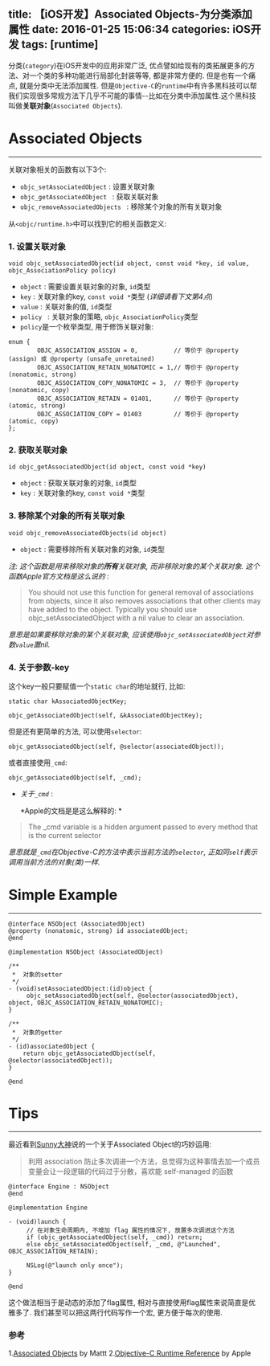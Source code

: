 title: 【iOS开发】Associated Objects-为分类添加属性
date: 2016-01-25 15:06:34
categories: iOS开发
tags: [runtime]
------
分类(`category`)在iOS开发中的应用非常广泛, 优点譬如给现有的类拓展更多的方法、对一个类的多种功能进行局部化封装等等, 都是非常方便的. 但是也有一个痛点, 就是分类中无法添加属性. 但是`Objective-C`的`runtime`中有许多黑科技可以帮我们实现很多常规方法下几乎不可能的事情--比如在分类中添加属性.这个黑科技叫做**关联对象**(`Associated Objects`). 

<!--more-->

# Associated Objects
---
关联对象相关的函数有以下3个:
- `objc_setAssociatedObject` : 设置关联对象
- `objc_getAssociatedObject ` : 获取关联对象
- `objc_removeAssociatedObjects ` : 移除某个对象的所有关联对象

从`<objc/runtime.h>`中可以找到它的相关函数定义:
### 1. 设置关联对象
```objc
void objc_setAssociatedObject(id object, const void *key, id value, objc_AssociationPolicy policy)
```
- `object` : 需要设置关联对象的对象, `id`类型
- `key` : 关联对象的key, `const void *`类型 (_详细请看下文第4点_)
- `value` : 关联对象的值, `id`类型
- `policy ` : 关联对象的策略, `objc_AssociationPolicy`类型
 - `policy`是一个枚举类型, 用于修饰关联对象:
```objc
enum {
        OBJC_ASSOCIATION_ASSIGN = 0,          // 等价于 @property (assign) 或 @property (unsafe_unretained)
        OBJC_ASSOCIATION_RETAIN_NONATOMIC = 1,// 等价于 @property (nonatomic, strong)
        OBJC_ASSOCIATION_COPY_NONATOMIC = 3,  // 等价于 @property (nonatomic, copy)
        OBJC_ASSOCIATION_RETAIN = 01401,      // 等价于 @property (atomic, strong)
        OBJC_ASSOCIATION_COPY = 01403         // 等价于 @property (atomic, copy)
};
```

### 2. 获取关联对象
```objc
id objc_getAssociatedObject(id object, const void *key)
```
- `object` : 获取关联对象的对象, `id`类型
- `key` : 关联对象的key, `const void *`类型

### 3. 移除某个对象的所有关联对象
```objc
void objc_removeAssociatedObjects(id object)
```
- `object` : 需要移除所有关联对象的对象, `id`类型

 _注: 这个函数是用来移除对象的**所有**关联对象, 而非移除对象的某个关联对象. 这个函数Apple官方文档是这么说的_ :
> You should not use this function for general removal of associations from objects, since it also removes associations that other clients may have added to the object. Typically you should use objc_setAssociatedObject with a nil value to clear an association.

 *意思是如果要移除对象的某个关联对象, 应该使用`objc_setAssociatedObject`对参数`value`置nil.*

### 4. 关于参数-key
这个key一般只要赋值一个`static char`的地址就行, 比如:
```objc
static char kAssociatedObjectKey;

objc_getAssociatedObject(self, &kAssociatedObjectKey);
```
但是还有更简单的方法, 可以使用`selector`:
```objc
objc_getAssociatedObject(self, @selector(associatedObject));
```
或者直接使用`_cmd`:
```objc
objc_getAssociatedObject(self, _cmd);
```
* *关于`_cmd`* :

  *Apple的文档是是这么解释的: *
> The _cmd variable is a hidden argument passed to every method that is the current selector

  *意思就是`_cmd`在Objective-C的方法中表示当前方法的`selector`, 正如同`self`表示调用当前方法的对象(类)一样.*  

# Simple Example
---
```objc
@interface NSObject (AssociatedObject)
@property (nonatomic, strong) id associatedObject;
@end

@implementation NSObject (AssociatedObject)

/**
 *  对象的setter
 */
- (void)setAssociatedObject:(id)object {
     objc_setAssociatedObject(self, @selector(associatedObject), object, OBJC_ASSOCIATION_RETAIN_NONATOMIC);
}

/**
 *  对象的getter
 */
- (id)associatedObject {
    return objc_getAssociatedObject(self, @selector(associatedObject));
}

@end
```

# Tips
---
最近看到[Sunny大神](http://blog.sunnyxx.com)说的一个关于Associated Object的巧妙运用:
> 利用 association 防止多次调进一个方法，总觉得为这种事情去加一个成员变量会让一段逻辑的代码过于分散，喜欢能 self-managed 的函数

```objc
@interface Engine : NSObject
@end

@implementation Engine

- (void)launch {
     // 在对象生命周期内, 不增加 flag 属性的情况下, 放置多次调进这个方法
     if (objc_getAssociatedObject(self, _cmd)) return;
     else objc_setAssociatedObject(self, _cmd, @"Launched", OBJC_ASSOCIATION_RETAIN);

     NSLog(@"launch only once");
}

@end
```

这个做法相当于是动态的添加了flag属性, 相对与直接使用flag属性来说简直是优雅多了. 我们甚至可以把这两行代码写作一个宏, 更方便于每次的使用.

### 参考
1.[Associated Objects](http://nshipster.com/associated-objects/) by Mattt
2.[Objective-C Runtime Reference](https://developer.apple.com/library/mac/documentation/Cocoa/Reference/ObjCRuntimeRef/index.html#//apple_ref/c/func/objc_getAssociatedObject) by Apple


